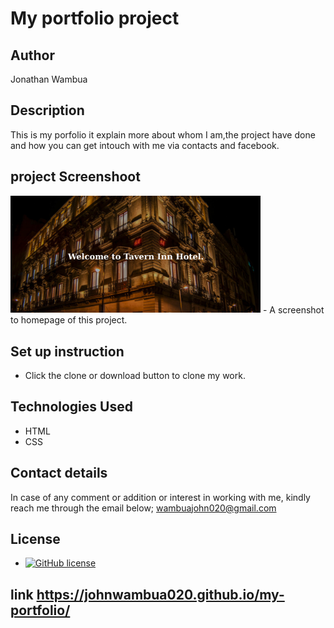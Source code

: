 # My portfolio project

## Author

Jonathan Wambua

## Description

This is my porfolio it explain more about whom I am,the project have done and how you can get intouch with me via contacts and facebook.

## project Screenshoot

<img src ="./images/project1.png" width="400"/>
- A screenshot to homepage of this project.

## Set up instruction

* Click the clone or download button to clone my work.

## Technologies Used

- HTML
- CSS

## Contact details

In case of any comment or addition or interest in working with me, kindly reach me through the email below; wambuajohn020@gmail.com

## License 

- [![GitHub license](https://img.shields.io/github/license/Naereen/StrapDown.js.svg)](https://github.com/Naereen/StrapDown.js/blob/master/LICENSE)

## link https://johnwambua020.github.io/my-portfolio/









